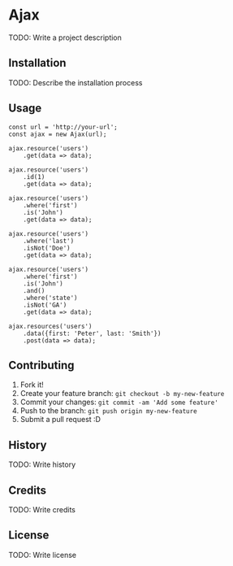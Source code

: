 # Ajax

TODO: Write a project description

## Installation

TODO: Describe the installation process

## Usage

```
const url = 'http://your-url';
const ajax = new Ajax(url);

ajax.resource('users')
	.get(data => data);

ajax.resource('users')
	.id(1)
	.get(data => data);

ajax.resource('users')
	.where('first')
	.is('John')
	.get(data => data);

ajax.resource('users')
	.where('last')
	.isNot('Doe')
	.get(data => data);

ajax.resource('users')
	.where('first')
	.is('John')
	.and()
	.where('state')
	.isNot('GA')
	.get(data => data);

ajax.resources('users')
	.data({first: 'Peter', last: 'Smith'})
	.post(data => data);
```

## Contributing

1. Fork it!
2. Create your feature branch: `git checkout -b my-new-feature`
3. Commit your changes: `git commit -am 'Add some feature'`
4. Push to the branch: `git push origin my-new-feature`
5. Submit a pull request :D

## History

TODO: Write history

## Credits

TODO: Write credits

## License

TODO: Write license
